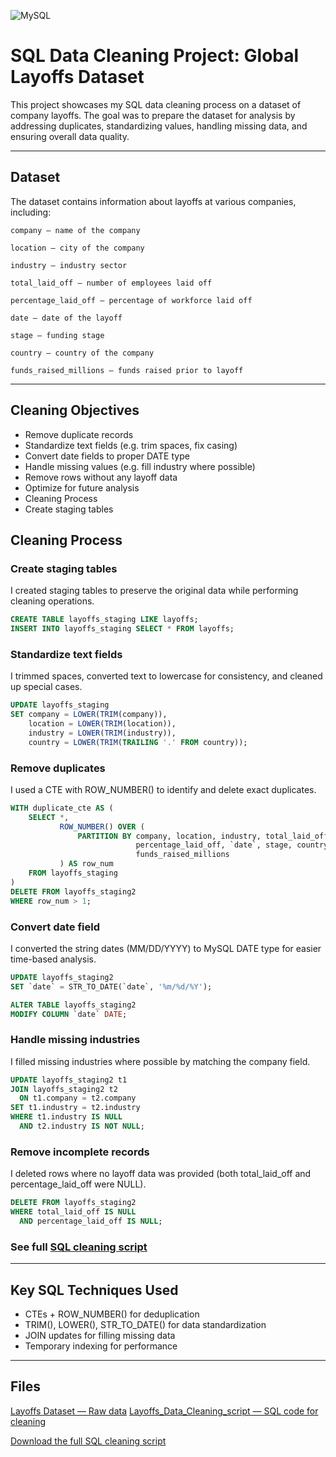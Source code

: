 
![MySQL](https://img.shields.io/badge/mysql-%2300f.svg?style=for-the-badge&logo=mysql&logoColor=white)


# SQL Data Cleaning Project: Global Layoffs Dataset

This project showcases my SQL data cleaning process on a dataset of company layoffs. The goal was to prepare the dataset for analysis by addressing duplicates, standardizing values, handling missing data, and ensuring overall data quality.

---
## Dataset

The dataset contains information about layoffs at various companies, including:

    company — name of the company

    location — city of the company

    industry — industry sector

    total_laid_off — number of employees laid off

    percentage_laid_off — percentage of workforce laid off

    date — date of the layoff

    stage — funding stage

    country — country of the company

    funds_raised_millions — funds raised prior to layoff

  ---
  
## Cleaning Objectives

- Remove duplicate records
- Standardize text fields (e.g. trim spaces, fix casing)
- Convert date fields to proper DATE type
- Handle missing values (e.g. fill industry where possible)
- Remove rows without any layoff data
- Optimize for future analysis
- Cleaning Process
- Create staging tables

## Cleaning Process

### Create staging tables
I created staging tables to preserve the original data while performing cleaning operations.
```sql
CREATE TABLE layoffs_staging LIKE layoffs;
INSERT INTO layoffs_staging SELECT * FROM layoffs;
```

### Standardize text fields
I trimmed spaces, converted text to lowercase for consistency, and cleaned up special cases.
```sql
UPDATE layoffs_staging
SET company = LOWER(TRIM(company)),
    location = LOWER(TRIM(location)),
    industry = LOWER(TRIM(industry)),
    country = LOWER(TRIM(TRAILING '.' FROM country));
```

### Remove duplicates
I used a CTE with ROW_NUMBER() to identify and delete exact duplicates.
```sql
WITH duplicate_cte AS (
    SELECT *,
           ROW_NUMBER() OVER (
               PARTITION BY company, location, industry, total_laid_off,
                            percentage_laid_off, `date`, stage, country,
                            funds_raised_millions
           ) AS row_num
    FROM layoffs_staging
)
DELETE FROM layoffs_staging2
WHERE row_num > 1;
```

### Convert date field
I converted the string dates (MM/DD/YYYY) to MySQL DATE type for easier time-based analysis.
```sql
UPDATE layoffs_staging2
SET `date` = STR_TO_DATE(`date`, '%m/%d/%Y');

ALTER TABLE layoffs_staging2
MODIFY COLUMN `date` DATE;
```

### Handle missing industries
I filled missing industries where possible by matching the company field.
```sql
UPDATE layoffs_staging2 t1
JOIN layoffs_staging2 t2 
  ON t1.company = t2.company
SET t1.industry = t2.industry
WHERE t1.industry IS NULL
  AND t2.industry IS NOT NULL;
```

### Remove incomplete records
I deleted rows where no layoff data was provided (both total_laid_off and percentage_laid_off were NULL).
```sql
DELETE FROM layoffs_staging2
WHERE total_laid_off IS NULL 
  AND percentage_laid_off IS NULL;
```
### See full [SQL cleaning script](https://github.com/kChe626/Layoffs_Data_Cleaning/blob/main/Layoffs_Data_Cleaning_script_SQL.sql)
---
## Key SQL Techniques Used
- CTEs + ROW_NUMBER() for deduplication
- TRIM(), LOWER(), STR_TO_DATE() for data standardization
- JOIN updates for filling missing data
- Temporary indexing for performance

---
## Files
[Layoffs Dataset — Raw data](https://github.com/kChe626/Layoffs_Data_Cleaning/blob/main/layoffs.csv)
[Layoffs_Data_Cleaning_script — SQL code for cleaning](https://github.com/kChe626/Layoffs_Data_Cleaning/blob/main/Layoffs_Data_Cleaning_script_SQL.sql)




[Download the full SQL cleaning script](https://github.com/kChe626/Layoffs_Data_Cleaning/blob/main/Layoffs_Data_Cleaning_script_SQL.sql)

